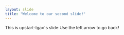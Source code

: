 ```yaml
---
layout: slide
title: "Welcome to our second slide!"
---
```

This is upstart-tgao's slide
Use the left arrow to go back!
